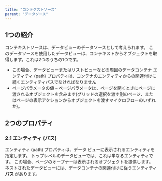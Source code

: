 ```yaml
---
title: "コンテクストソース"
parent: "データソース"
---
```


## 1つの紹介

コンテキストソースは、データビューのデータソースとして考えられます。 このデータソースを使用したデータビューは、コンテキストからオブジェクトを取得します。これは2つのうちの1つです。

* この場合、データビューまたはリストビューなどの周囲のデータコンテナ エンティティ (path) プロパティは、コンテナのエンティティからの関連付けに続くエンティティパスでなければなりません
* ページパラメータの値 – ページパラメータは、ページを開くときにページに渡されるオブジェクトを含みます(グリッドの選択を渡す別のページ、またはページの表示アクションからオブジェクトを渡すマイクロフローのいずれか)。

## 2つのプロパティ

### 2.1 エンティティ (パス)

エンティティ (path) プロパティは、データ ビューに表示されるエンティティを指定します。 トップレベルのデータビューでは、これは単なるエンティティです。 この場合、ページのオープナーは表示されるオブジェクトを提供します。 ネストされたデータビューには、データコンテナの関連付けに従うエンティティ **パス** があります。
